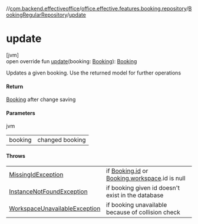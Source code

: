 //[com.backend.effectiveoffice](../../../index.md)/[office.effective.features.booking.repository](../index.md)/[BookingRegularRepository](index.md)/[update](update.md)

# update

[jvm]\
open override fun [update](update.md)(booking: [Booking](../../office.effective.model/-booking/index.md)): [Booking](../../office.effective.model/-booking/index.md)

Updates a given booking. Use the returned model for further operations

#### Return

[Booking](../../office.effective.model/-booking/index.md) after change saving

#### Parameters

jvm

| | |
|---|---|
| booking | changed booking |

#### Throws

| | |
|---|---|
| [MissingIdException](../../office.effective.common.exception/-missing-id-exception/index.md) | if [Booking.id](../../office.effective.model/-booking/id.md) or [Booking.workspace](../../office.effective.model/-booking/workspace.md).id is null |
| [InstanceNotFoundException](../../office.effective.common.exception/-instance-not-found-exception/index.md) | if booking given id doesn't exist in the database |
| [WorkspaceUnavailableException](../../office.effective.common.exception/-workspace-unavailable-exception/index.md) | if booking unavailable because of collision check |
